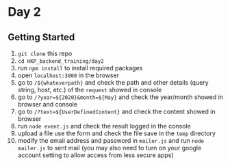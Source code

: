 # Day 2
## Getting Started
1. `git clone` this repo
2. `cd HKP_backend_training/day2`
3. run `npm install` to install required packages
4. open `localhost:3000` in the browser
5. go to `/${whateverpath}` and check the path and other details (query string, host, etc.) of the `request` showed in console
6. go to `/?year=${2020}&month=${May}` and check the year/month showed in browser and console
7. go to `/?text=${UserDefinedContent}` and check the content showed in browser
8. run `node event.js` and check the result logged in the console
9. upload a file use the form and check the file save in the `temp` directory
10. modify the email address and password in `mailer.js` and run `node mailer.js` to sent mail (you may also need to turn on your google account setting to allow access from less secure apps)
